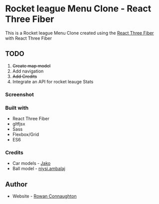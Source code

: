 # Rocket league Menu Clone - React Three Fiber

This is a Rocket league Menu Clone created using the [React Three Fiber](https://docs.pmnd.rs/react-three-fiber/getting-started/introduction) with React Three Fiber

## TODO

1. ~~Create map model~~
2. Add navigation
2. ~~Add Credits~~
3. Integrate an API for rocket leauge Stats  

### Screenshot




### Built with

- React Three Fiber
- gltfjsx
- Sass
- Flexbox/Grid
- ES6

### Credits

- Car models - [Jako](https://sketchfab.com/fairlight51)
- Ball model - [niysi.ambalaj](https://sketchfab.com/niysi.ambalaj)

## Author

- Website - [Rowan Connaughton](https://rowanconnaughton.com/)


